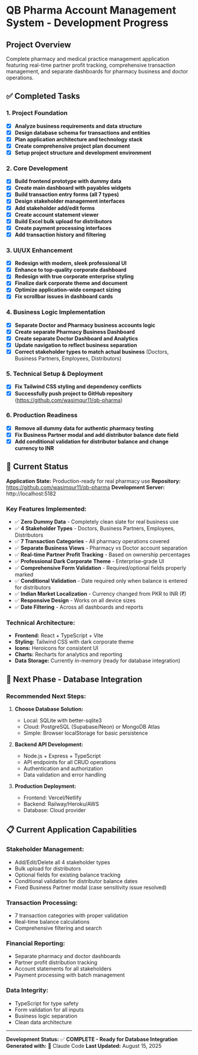 # QB Pharma Account Management System - Development Progress

## Project Overview
Complete pharmacy and medical practice management application featuring real-time partner profit tracking, comprehensive transaction management, and separate dashboards for pharmacy business and doctor operations.

## ✅ Completed Tasks

### 1. Project Foundation
- [x] **Analyze business requirements and data structure**
- [x] **Design database schema for transactions and entities**
- [x] **Plan application architecture and technology stack**
- [x] **Create comprehensive project plan document**
- [x] **Setup project structure and development environment**

### 2. Core Development
- [x] **Build frontend prototype with dummy data**
- [x] **Create main dashboard with payables widgets**
- [x] **Build transaction entry forms (all 7 types)**
- [x] **Design stakeholder management interfaces**
- [x] **Add stakeholder add/edit forms**
- [x] **Create account statement viewer**
- [x] **Build Excel bulk upload for distributors**
- [x] **Create payment processing interfaces**
- [x] **Add transaction history and filtering**

### 3. UI/UX Enhancement
- [x] **Redesign with modern, sleek professional UI**
- [x] **Enhance to top-quality corporate dashboard**
- [x] **Redesign with true corporate enterprise styling**
- [x] **Finalize dark corporate theme and document**
- [x] **Optimize application-wide compact sizing**
- [x] **Fix scrollbar issues in dashboard cards**

### 4. Business Logic Implementation
- [x] **Separate Doctor and Pharmacy business accounts logic**
- [x] **Create separate Pharmacy Business Dashboard**
- [x] **Create separate Doctor Dashboard and Analytics**
- [x] **Update navigation to reflect business separation**
- [x] **Correct stakeholder types to match actual business** (Doctors, Business Partners, Employees, Distributors)

### 5. Technical Setup & Deployment
- [x] **Fix Tailwind CSS styling and dependency conflicts**
- [x] **Successfully push project to GitHub repository** (https://github.com/wasimqur11/qb-pharma)

### 6. Production Readiness
- [x] **Remove all dummy data for authentic pharmacy testing**
- [x] **Fix Business Partner modal and add distributor balance date field**
- [x] **Add conditional validation for distributor balance and change currency to INR**

## 🎯 Current Status

**Application State:** Production-ready for real pharmacy use
**Repository:** https://github.com/wasimqur11/qb-pharma
**Development Server:** http://localhost:5182

### Key Features Implemented:
- ✅ **Zero Dummy Data** - Completely clean slate for real business use
- ✅ **4 Stakeholder Types** - Doctors, Business Partners, Employees, Distributors
- ✅ **7 Transaction Categories** - All pharmacy operations covered
- ✅ **Separate Business Views** - Pharmacy vs Doctor account separation
- ✅ **Real-time Partner Profit Tracking** - Based on ownership percentages
- ✅ **Professional Dark Corporate Theme** - Enterprise-grade UI
- ✅ **Comprehensive Form Validation** - Required/optional fields properly marked
- ✅ **Conditional Validation** - Date required only when balance is entered for distributors
- ✅ **Indian Market Localization** - Currency changed from PKR to INR (₹)
- ✅ **Responsive Design** - Works on all device sizes
- ✅ **Date Filtering** - Across all dashboards and reports

### Technical Architecture:
- **Frontend:** React + TypeScript + Vite
- **Styling:** Tailwind CSS with dark corporate theme
- **Icons:** Heroicons for consistent UI
- **Charts:** Recharts for analytics and reporting
- **Data Storage:** Currently in-memory (ready for database integration)

## 🔄 Next Phase - Database Integration

### Recommended Next Steps:
1. **Choose Database Solution:**
   - Local: SQLite with better-sqlite3
   - Cloud: PostgreSQL (Supabase/Neon) or MongoDB Atlas
   - Simple: Browser localStorage for basic persistence

2. **Backend API Development:**
   - Node.js + Express + TypeScript
   - API endpoints for all CRUD operations
   - Authentication and authorization
   - Data validation and error handling

3. **Production Deployment:**
   - Frontend: Vercel/Netlify
   - Backend: Railway/Heroku/AWS
   - Database: Cloud provider

## 📋 Current Application Capabilities

### Stakeholder Management:
- Add/Edit/Delete all 4 stakeholder types
- Bulk upload for distributors
- Optional fields for existing balance tracking
- Conditional validation for distributor balance dates
- Fixed Business Partner modal (case sensitivity issue resolved)

### Transaction Processing:
- 7 transaction categories with proper validation
- Real-time balance calculations
- Comprehensive filtering and search

### Financial Reporting:
- Separate pharmacy and doctor dashboards
- Partner profit distribution tracking
- Account statements for all stakeholders
- Payment processing with batch management

### Data Integrity:
- TypeScript for type safety
- Form validation for all inputs
- Business logic separation
- Clean data architecture

---

**Development Status:** ✅ **COMPLETE - Ready for Database Integration**
**Generated with:** 🤖 Claude Code
**Last Updated:** August 15, 2025